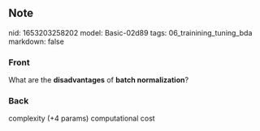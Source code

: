 ## Note
nid: 1653203258202
model: Basic-02d89
tags: 06_trainining_tuning_bda
markdown: false

### Front
What are the <b>disadvantages</b> of <b>batch normalization</b>?

### Back
complexity (+4 params)
computational cost
